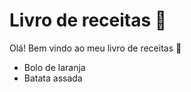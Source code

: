 # Livro de receitas :cookie:

Olá! Bem vindo ao meu livro de receitas :wave:

 - Bolo de laranja
 - Batata assada


